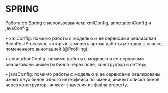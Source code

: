 # SPRING
Работа со Spring с использованием: xmlConfig, annotationConfig и javaConfig. 

•	xmlConfig: помимо работы с моделью и ее сервисами реализован BeanPostProcessor, который замерять время работы методов в классе, помеченного аннотацией (@Profiling);

•	annotationConfig: помимо работы с моделью и ее сервисами реализованы инжекты бинов через поле, конструктор и сеттер;

•	javaConfig: помимо работы с моделью и ее сервисами реализованы: ижект двух бинов одного интерфейса по имени, инжект списка бинов через конструктор, инжект значения из файла property.
